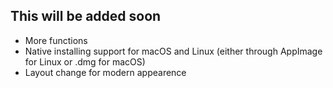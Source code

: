 ## This will be added soon

- More functions
- Native installing support for macOS and Linux (either through AppImage for Linux or .dmg for macOS)
- Layout change for modern appearence
